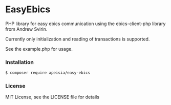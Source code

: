 # EasyEbics
PHP library for easy ebics communication using the ebics-client-php library from Andrew Svirin.

Currently only initialization and reading of transactions is supported.

See the example.php for usage.

### Installation
```bash
$ composer require apeisia/easy-ebics
```

### License
MIT License, see the LICENSE file for details

